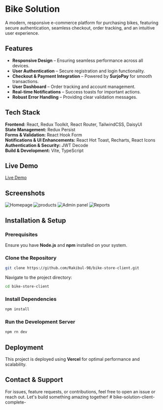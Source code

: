 # Bike Solution

A modern, responsive e-commerce platform for purchasing bikes, featuring secure authentication, seamless checkout, order tracking, and an intuitive user experience.

## Features

- **Responsive Design** – Ensuring seamless performance across all devices.
- **User Authentication** – Secure registration and login functionality.
- **Checkout & Payment Integration** – Powered by **SurjoPay** for smooth transactions.
- **User Dashboard** – Order tracking and account management.
- **Real-time Notifications** – Success toasts for important actions.
- **Robust Error Handling** – Providing clear validation messages.

## Tech Stack

**Frontend:** React, Redux Toolkit, React Router, TailwindCSS, DaisyUI  
**State Management:** Redux Persist  
**Forms & Validation:** React Hook Form  
**Notifications & UI Enhancements:** React Hot Toast, Recharts, React Icons  
**Authentication & Security:** JWT Decode  
**Build & Development:** Vite, TypeScript  


## Live Demo

[Live Demo](https://bike-solution-rakibul.vercel.app/)

## Screenshots

![Homepage](https://i.ibb.co.com/wZddPbw4/Screenshot-2025-02-24-203853.png
)
![products](https://i.ibb.co/3ysy2HNP/Screenshot-2025-02-24-203929.png
)
![Admin panel](https://i.ibb.co/gFRtxfZj/Screenshot-2025-02-24-204035.png
)
![Reports](https://i.ibb.co/S7xx9G9x/Screenshot-2025-02-24-204102.png
)


## Installation & Setup

### Prerequisites
Ensure you have **Node.js** and **npm** installed on your system.

### Clone the Repository

```bash
git clone https://github.com/Rakibul-98/bike-store-client.git
```

Navigate to the project directory:

```bash
cd bike-store-client
```

### Install Dependencies

```bash
npm install
```

### Run the Development Server

```bash
npm rn dev
```

## Deployment

This project is deployed using **Vercel** for optimal performance and scalability.

## Contact & Support

For issues, feature requests, or contributions, feel free to open an issue or reach out. Let's build something amazing together!
#   b i k e - s o l u t i o n - c l i e n t - c o m p l e t e -  
 